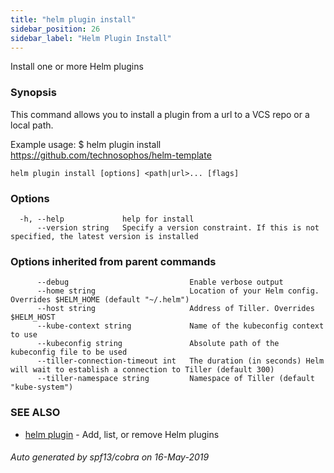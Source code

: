 ```yaml
---
title: "helm plugin install"
sidebar_position: 26
sidebar_label: "Helm Plugin Install"
---
```

Install one or more Helm plugins

### Synopsis


This command allows you to install a plugin from a url to a VCS repo or a local path.

Example usage:
    $ helm plugin install https://github.com/technosophos/helm-template


```
helm plugin install [options] <path|url>... [flags]
```

### Options

```
  -h, --help             help for install
      --version string   Specify a version constraint. If this is not specified, the latest version is installed
```

### Options inherited from parent commands

```
      --debug                           Enable verbose output
      --home string                     Location of your Helm config. Overrides $HELM_HOME (default "~/.helm")
      --host string                     Address of Tiller. Overrides $HELM_HOST
      --kube-context string             Name of the kubeconfig context to use
      --kubeconfig string               Absolute path of the kubeconfig file to be used
      --tiller-connection-timeout int   The duration (in seconds) Helm will wait to establish a connection to Tiller (default 300)
      --tiller-namespace string         Namespace of Tiller (default "kube-system")
```

### SEE ALSO

* [helm plugin](helm_plugin.md)	 - Add, list, or remove Helm plugins

###### Auto generated by spf13/cobra on 16-May-2019
